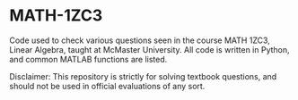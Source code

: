 # MATH-1ZC3
Code used to check various questions seen in the course MATH 1ZC3, Linear Algebra, taught at McMaster University. All code is written in Python, and common MATLAB functions are listed.

Disclaimer:
This repository is strictly for solving textbook questions, and should not be used in official evaluations of any sort.
